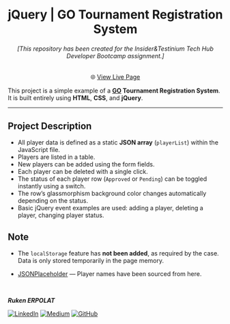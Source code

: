 <h1 align="center">jQuery | GO Tournament Registration System</h1>

<h6 align="center">[This repository has been created for the Insider&Testinium Tech Hub Developer Bootcamp assignment.]</h6>

<div align="center">

🌐 [View Live Page]()  

</div>

This project is a simple example of a **[GO](https://en.wikipedia.org/wiki/Go_(game)) Tournament Registration System**.  
It is built entirely using **HTML**, **CSS**, and **jQuery**.

---

## Project Description

- All player data is defined as a static **JSON array** (`playerList`) within the JavaScript file.
- Players are listed in a table.
- New players can be added using the form fields.
- Each player can be deleted with a single click.
- The status of each player row (`Approved` or `Pending`) can be toggled instantly using a switch.
- The row’s glassmorphism background color changes automatically depending on the status.
- Basic jQuery event examples are used: adding a player, deleting a player, changing player status.
 

## Note

- The `localStorage` feature has **not been added**, as required by the case. Data is only stored temporarily in the page memory.

- [JSONPlaceholder](https://jsonplaceholder.typicode.com/users) — Player names have been sourced from here.

<br>

<b><em>Ruken ERPOLAT</em></b>

[![LinkedIn](https://img.shields.io/badge/-LinkedIn-827a67?style=flat&logo=linkedin&logoColor=white)](https://linkedin.com/in/rukenerpolat)
[![Medium](https://img.shields.io/badge/-Medium-827a67?style=flat&logo=medium&logoColor=white)](https://medium.com/@rukenerpolat)
[![GitHub](https://img.shields.io/badge/-GitHub-827a67?style=flat&logo=github&logoColor=white)](https://github.com/rukenerpolat)